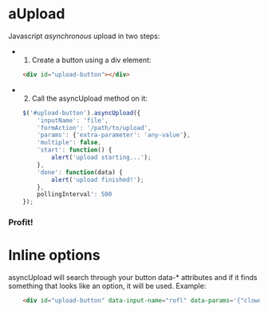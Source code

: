 # aUpload

Javascript *asynchronous* upload in two steps:

- 1. Create a button using a div element:

```html
    <div id="upload-button"></div>
```

- 2. Call the asyncUpload method on it:

```javascript
    $('#upload-button').asyncUpload({
        'inputName': 'file',
        'formAction': '/path/to/upload',
        'params': {'extra-parameter': 'any-value'},
        'multiple': false,
        'start': function() {
            alert('upload starting...');
        },
        'done': function(data) {
            alert('upload finished!');
        },
        pollingInterval': 500
    });
```

### Profit!

# Inline options

asyncUpload will search through your button data-* attributes and if it finds something that looks like an option, it will be used. Example:

```html
    <div id="upload-button" data-input-name="rofl" data-params='{"clown": "bozo"}'></div>
```
